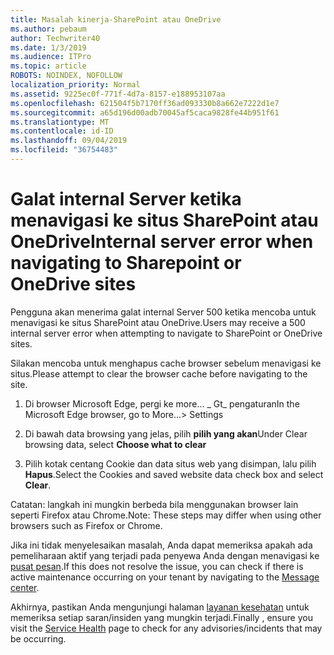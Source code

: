```yaml
---
title: Masalah kinerja-SharePoint atau OneDrive
ms.author: pebaum
author: Techwriter40
ms.date: 1/3/2019
ms.audience: ITPro
ms.topic: article
ROBOTS: NOINDEX, NOFOLLOW
localization_priority: Normal
ms.assetid: 9225ec0f-771f-4d7a-8157-e188953107aa
ms.openlocfilehash: 621504f5b7170ff36ad093330b8a662e7222d1e7
ms.sourcegitcommit: a65d196d00adb70045af5caca9828fe44b951f61
ms.translationtype: MT
ms.contentlocale: id-ID
ms.lasthandoff: 09/04/2019
ms.locfileid: "36754483"
---
```

# <a name="internal-server-error-when-navigating-to-sharepoint-or-onedrive-sites"></a><span data-ttu-id="89e6a-102">Galat internal Server ketika menavigasi ke situs SharePoint atau OneDrive</span><span class="sxs-lookup"><span data-stu-id="89e6a-102">Internal server error when navigating to Sharepoint or OneDrive sites</span></span>

<span data-ttu-id="89e6a-103">Pengguna akan menerima galat internal Server 500 ketika mencoba untuk menavigasi ke situs SharePoint atau OneDrive.</span><span class="sxs-lookup"><span data-stu-id="89e6a-103">Users may receive a 500 internal server error when attempting to navigate to SharePoint or OneDrive sites.</span></span> 

<span data-ttu-id="89e6a-104">Silakan mencoba untuk menghapus cache browser sebelum menavigasi ke situs.</span><span class="sxs-lookup"><span data-stu-id="89e6a-104">Please attempt to clear the browser cache before navigating to the site.</span></span>


1. <span data-ttu-id="89e6a-105">Di browser Microsoft Edge, pergi ke more... _ Gt_ pengaturan</span><span class="sxs-lookup"><span data-stu-id="89e6a-105">In the Microsoft Edge browser, go to More...> Settings</span></span>

2. <span data-ttu-id="89e6a-106">Di bawah data browsing yang jelas, pilih **pilih yang akan**</span><span class="sxs-lookup"><span data-stu-id="89e6a-106">Under Clear browsing data, select **Choose what to clear**</span></span>

3. <span data-ttu-id="89e6a-107">Pilih kotak centang Cookie dan data situs web yang disimpan, lalu pilih **Hapus**.</span><span class="sxs-lookup"><span data-stu-id="89e6a-107">Select the Cookies and saved website data check box and select **Clear**.</span></span>

<span data-ttu-id="89e6a-108">Catatan: langkah ini mungkin berbeda bila menggunakan browser lain seperti Firefox atau Chrome.</span><span class="sxs-lookup"><span data-stu-id="89e6a-108">Note: These steps may differ when using other browsers such as Firefox or Chrome.</span></span>

<span data-ttu-id="89e6a-109">Jika ini tidak menyelesaikan masalah, Anda dapat memeriksa apakah ada pemeliharaan aktif yang terjadi pada penyewa Anda dengan menavigasi ke [pusat pesan](https://portal.office.com/adminportal/home#/MessageCenter).</span><span class="sxs-lookup"><span data-stu-id="89e6a-109">If this does not resolve the issue, you can check if there is active maintenance occurring on your tenant by navigating to the [Message center](https://portal.office.com/adminportal/home#/MessageCenter).</span></span>

<span data-ttu-id="89e6a-110">Akhirnya, pastikan Anda mengunjungi halaman [layanan kesehatan](https://portal.office.com/adminportal/home#/servicehealth) untuk memeriksa setiap saran/insiden yang mungkin terjadi.</span><span class="sxs-lookup"><span data-stu-id="89e6a-110">Finally , ensure you visit the [Service Health](https://portal.office.com/adminportal/home#/servicehealth) page to check for any advisories/incidents that may be occurring.</span></span>

